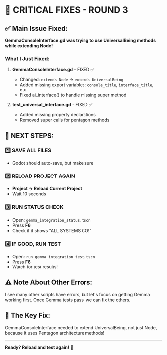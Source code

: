 # 🔧 CRITICAL FIXES - ROUND 3

## ✅ Main Issue Fixed:
**GemmaConsoleInterface.gd was trying to use UniversalBeing methods while extending Node!**

### What I Just Fixed:

1. **GemmaConsoleInterface.gd** - FIXED ✅
   - Changed: `extends Node` → `extends UniversalBeing`
   - Added missing export variables: `console_title`, `interface_title`, etc.
   - Fixed ai_interface() to handle missing super method

2. **test_universal_interface.gd** - FIXED ✅
   - Added missing property declarations
   - Removed super calls for pentagon methods

## 🚀 NEXT STEPS:

### 1️⃣ SAVE ALL FILES
- Godot should auto-save, but make sure

### 2️⃣ RELOAD PROJECT AGAIN
- **Project → Reload Current Project**
- Wait 10 seconds

### 3️⃣ RUN STATUS CHECK
- Open: `gemma_integration_status.tscn`
- Press **F6**
- Check if it shows "ALL SYSTEMS GO!"

### 4️⃣ IF GOOD, RUN TEST
- Open: `run_gemma_integration_test.tscn`  
- Press **F6**
- Watch for test results!

## ⚠️ Note About Other Errors:
I see many other scripts have errors, but let's focus on getting Gemma working first. Once Gemma tests pass, we can fix the others.

## 🎯 The Key Fix:
GemmaConsoleInterface needed to extend UniversalBeing, not just Node, because it uses Pentagon architecture methods!

---
**Ready? Reload and test again!** 🌟
